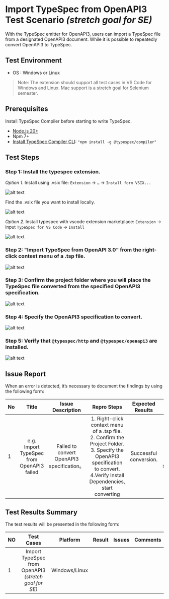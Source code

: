 # Import TypeSpec from OpenAPI3 Test Scenario _(stretch goal for SE)_

With the TypeSpec emitter for OpenAPI3, users can import a TypeSpec file from a designated OpenAPI3 document. While it is possible to repeatedly convert OpenAPI3 to TypeSpec.

## Test Environment

* OS : Windows or Linux

> Note: The extension should support all test cases in VS Code for Windows and Linux. Mac support is a stretch goal for Selenium semester.

## Prerequisites

Install TypeSpec Compiler before starting to write TypeSpec.

* [Node.js 20+](https://nodejs.org/download/)
* Npm 7+
* [Install TypeSpec Compiler CLI](https://typespec.io/docs/): `"npm install -g @typespec/compiler"`

## Test Steps

### Step 1: Install the typespec extension.

_Option 1_. Install using .vsix file: 
   `Extension` -> `…` -> `Install form VSIX...`
   
   ![alt text](./images/InstallTypespec_VSIX.png)

   Find the .vsix file you want to install locally.
   
   ![alt text](./images/InstallTypeSpec_SelectVSIXFileTest.png)

_Option 2_. Install typespec with vscode extension marketplace:
   `Extension` -> input `TypeSpec for VS Code` -> `Install`
   
   ![alt text](./images/InstallTypespec_ExtensionMarketplaceTest01.png)

### Step 2: "Import TypeSpec from OpenAPI 3.0" from the right-click context menu of a .tsp file.

![alt text](./images/TriggerImportTypeSpecfromOpenAPI3.png)

### Step 3: Confirm the project folder where you will place the TypeSpec file converted from the specified OpenAPI3 specification.

![alt text](./images/ImportTypeSpecfromOpenAPI3_ConfirmProjectFolder.png)

### Step 4: Specify the OpenAPI3 specification to convert.

![alt text](./images/ImportTypeSpecfromOpenAPI3_SpecifyOpenAPI3Specification.png)

### Step 5: Verify that `@typespec/http` and `@typespec/openapi3` are installed.

![alt text](./images/ImportTypeSpecfromOpenAPI3_VerifyInstallaDependencies.png)

## Issue Report

When an error is detected, it’s necessary to document the findings by using the following form:

| No | Title | Issue Description | Repro Steps | Expected Results | Actual Results | Comments |
| ---------| :--: | :-: | :--: | :--: | :--: | :--: |
| 1 | e.g. Import TypeSpec from OpenAPI3 failed | Failed to convert OpenAPI3 specification。 | 1. Right-click context menu of a .tsp file. <br> 2. Confirm the Project Folder. <br> 3. Specify the OpenAPI3 specification to convert. <br> 4.Verify Install Dependencies, start converting  | Successful conversion. | Failed to convert OpenAPI3 specification. | Issue link |

## Test Results Summary

The test results will be presented in the following form:

| NO | Test Cases | Platform | Result | Issues | Comments |
|  --------------- | :-: |:-: | :--: | :--: | :--: |
| 1 | Import TypeSpec from OpenAPI3 _(stretch goal for SE)_ | Windows/Linux |  |  |  |
